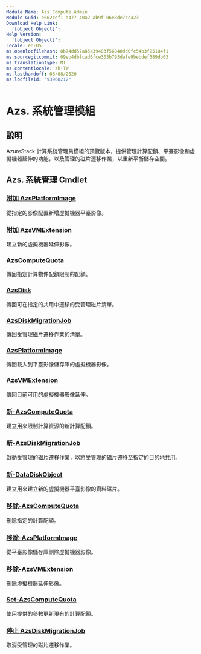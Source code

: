 ```yaml
---
Module Name: Azs.Compute.Admin
Module Guid: e662cef1-a477-40a2-ab9f-06e8de7cc423
Download Help Link:
  '[object Object]': 
Help Version:
  '[object Object]': 
Locale: en-US
ms.openlocfilehash: 8b74dd57a85a39403f56840dd0fc54b3f25184f1
ms.sourcegitcommit: 09eb4dbfcad6fce303b793dafe9bebdef589db03
ms.translationtype: MT
ms.contentlocale: zh-TW
ms.lasthandoff: 08/08/2020
ms.locfileid: "93968212"
---
```

# Azs. 系統管理模組
## 說明
AzureStack 計算系統管理員模組的預覽版本，提供管理計算配額、平臺影像和虛擬機器延伸的功能，以及管理的磁片遷移作業，以重新平衡儲存空間。

## Azs. 系統管理 Cmdlet
### [附加 AzsPlatformImage](Add-AzsPlatformImage.md)
從指定的影像配置新增虛擬機器平臺影像。

### [附加 AzsVMExtension](Add-AzsVMExtension.md)
建立新的虛擬機器延伸影像。

### [AzsComputeQuota](Get-AzsComputeQuota.md)
傳回指定計算物件配額限制的配額。

### [AzsDisk](Get-AzsDisk.md)
傳回可在指定的共用中遷移的受管理磁片清單。

### [AzsDiskMigrationJob](Get-AzsDiskMigrationJob.md)
傳回受管理磁片遷移作業的清單。

### [AzsPlatformImage](Get-AzsPlatformImage.md)
傳回載入到平臺影像儲存庫的虛擬機器影像。

### [AzsVMExtension](Get-AzsVMExtension.md)
傳回目前可用的虛擬機器影像延伸。

### [新-AzsComputeQuota](New-AzsComputeQuota.md)
建立用來限制計算資源的新計算配額。

### [新-AzsDiskMigrationJob](New-AzsDiskMigrationJob.md)
啟動受管理的磁片遷移作業，以將受管理的磁片遷移至指定的目的地共用。

### [新-DataDiskObject](New-DataDiskObject.md)
建立用來建立新的虛擬機器平臺影像的資料磁片。

### [移除-AzsComputeQuota](Remove-AzsComputeQuota.md)
刪除指定的計算配額。

### [移除-AzsPlatformImage](Remove-AzsPlatformImage.md)
從平臺影像儲存庫刪除虛擬機器影像。

### [移除-AzsVMExtension](Remove-AzsVMExtension.md)
刪除虛擬機器延伸影像。

### [Set-AzsComputeQuota](Set-AzsComputeQuota.md)
使用提供的參數更新現有的計算配額。

### [停止 AzsDiskMigrationJob](Stop-AzsDiskMigrationJob.md)
取消受管理的磁片遷移作業。

